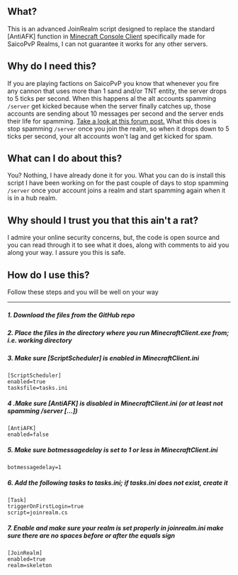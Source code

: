 ## What?

This is an advanced JoinRealm script designed to replace the standard [AntiAFK] function in [Minecraft Console Client](https://github.com/ORelio/Minecraft-Console-Client/ "Minecraft Console Client") specifically made for SaicoPvP Realms, I can not guarantee it works for any other servers.

## Why do I need this?

If you are playing factions on SaicoPvP you know that whenever you fire any cannon that uses more than 1 sand and/or TNT entity, the server drops to 5 ticks per second. When this happens al the alt accounts spamming `/server` get kicked because when the server finally catches up, those accounts are sending about 10 messages per second and the server ends their life for spamming.
[Take a look at this forum post.](https://saicopvp.com/forums/threads/saicopve-in-a-nutshell.230634/ "Take a look at this forum post.")
What this does is stop spamming `/server` once you join the realm, so when it drops down to 5 ticks per second, your alt accounts won't lag and get kicked for spam.

## What can I do about this?
You? Nothing, I have already done it for you. What you can do is install this script I have been working on for the past couple of days to stop spamming `/server` once your account joins a realm and start spamming again when it is in a hub realm.

## Why should I trust you that this ain't a rat?
I admire your online security concerns, but, the code is open source and you can read through it to see what it does, along with comments to aid you along your way. I assure you this is safe.

## How do I use this?
Follow these steps and you will be well on your way

------------


##### 1. Download the files from the GitHub repo

##### 2. Place the files in the directory where you run MinecraftClient.exe from; i.e. working directory

##### 3. Make sure [ScriptScheduler] is enabled in MinecraftClient.ini

	[ScriptScheduler]
	enabled=true
	tasksfile=tasks.ini

##### 4 .Make sure [AntiAFK] is disabled in MinecraftClient.ini (or at least not spamming /server [...])

	[AntiAFK]
	enabled=false

##### 5. Make sure botmessagedelay is set to 1 or less in MinecraftClient.ini

	botmessagedelay=1

##### 6. Add the following tasks to tasks.ini; if tasks.ini does not exist, create it

	[Task]
	triggerOnFirstLogin=true
	script=joinrealm.cs

##### 7. Enable and make sure your realm is set properly in joinrealm.ini make sure there are no spaces before or after the equals sign

	[JoinRealm]
	enabled=true
	realm=skeleton
